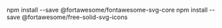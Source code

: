 
npm install --save @fortawesome/fontawesome-svg-core
npm install --save @fortawesome/free-solid-svg-icons


